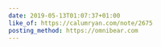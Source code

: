 ```yaml
---
date: 2019-05-13T01:07:37+01:00
like_of: https://calumryan.com/note/2675
posting_method: https://omnibear.com
---
```

